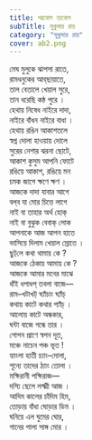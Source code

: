 ```yaml
---
title: আবোল তাবোল
subTitle: সুকুমার রায়
category: "সুকুমার রায়"
cover: ab2.png
---
```

<td id="TD_1">
	মেঘ মুলুকে ঝাপসা রাতে,<br id="BR_2" /> রামধনুকের আব্‌ছায়াতে,<br id="BR_3" /> তাল বেতালে খেয়াল সুরে,<br id="BR_4" /> তান ধরেছি কন্ঠ পুরে ।<br id="BR_5" /> হেথায় নিষেধ নাইরে দাদা,<br id="BR_6" /> নাইরে বাঁধন নাইরে বাধা ।<br id="BR_7" /> হেথায় রঙিন আকাশতলে<br id="BR_8" /> স্বপ্ন দোলা হাওয়ায় দোলে<br id="BR_9" /> সুরের নেশার ঝরনা ছোটে,<br id="BR_10" /> আকাশ কুসুম আপনি ফোটে<br id="BR_11" /> রঙিয়ে আকাশ, রঙিয়ে মন<br id="BR_12" /> চমক জাগে ক্ষণে ক্ষণ ।<br id="BR_13" /> আজকে দাদা যাবার আগে<br id="BR_14" /> বল্‌ব যা মোর চিত্তে লাগে<br id="BR_15" /> নাই বা তাহার অর্থ হোক্<br id="BR_16" /> নাই বা বুঝুক বেবাক্ লোক<br id="BR_17" /> আপনাকে আজ আপন হাতে<br id="BR_18" /> ভাসিয়ে দিলাম খেয়াল স্রোতে ।
</td>
<br>
<td id="TD_1">
	ছুট্‌লে কথা থামায় কে ?<br id="BR_2" /> আজকে ঠেকায় আমায় কে ?<br id="BR_3" /> আজকে আমার মনের মাঝে<br id="BR_4" /> ধাঁই ধপাধপ্ তবলা বাজে—<br id="BR_5" /> রাম–খটাখট্ ঘ্যাঁচাং ঘ্যাঁচ্<br id="BR_6" /> কথায় কাটে কথার প্যাঁচ্ ।<br id="BR_7" /> আলোয় কাটে অন্ধকার,<br id="BR_8" /> ঘন্টা বাজে গন্ধে তার ।<br id="BR_9" /> গোপন প্রাণে স্বপন দূত,<br id="BR_10" /> মঞ্চে নাচেন পঞ্চ ভূত !<br id="BR_11" /> হ্যাংলা হাতী চ্যাং–দোলা,<br id="BR_12" /> শূন্যে তাদের ঠ্যাং তোলা ।<br id="BR_13" /> মক্ষিরানী পক্ষিরাজ—<br id="BR_14" /> দস্যি ছেলে লক্ষ্মী আজ ।<br id="BR_15" /> আদিম কালের চাঁদিম হিম,<br id="BR_16" /> তোড়ায় বাঁধা ঘোড়ার ডিম ।<br id="BR_17" /> ঘনিয়ে এল ঘুমের ঘোর,<br id="BR_18" /> গানের পালা সাঙ্গ মোর ।
</td>